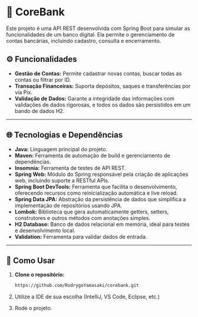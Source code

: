 # 🏦 CoreBank

Este projeto é uma API REST desenvolvida com Spring Boot para simular as funcionalidades de um banco digital. Ela permite o gerenciamento de contas bancárias, incluindo cadastro, consulta e encerramento.

## ⚙️ Funcionalidades

- **Gestão de Contas:** Permite cadastrar novas contas, buscar todas as contas ou filtrar por ID.
- **Transação Financeiras:** Suporta depósitos, saques e transferências por via Pix.
- **Validação de Dados:** Garante a integridade das informações com validações de dados rigorosas, e todos os dados são persistidos em um bando de dados H2.

---

## 🌐 Tecnologias e Dependências

- **Java:** Linguagem principal do projeto.
- **Maven:** Ferramenta de automação de build e gerenciamento de dependências.
- **Insomnia:** Ferramenta de testes de API REST.
- **Spring Web:** Módulo do Spring responsável pela criação de aplicações web, incluindo suporte a RESTful APIs.
- **Spring Boot DevTools:** Ferramenta que facilita o desenvolvimento, oferecendo recursos como reinicialização automática e live reload.
- **Spring Data JPA:** Abstração da persistência de dados que simplifica a implementação de repositórios usando JPA.
- **Lombok:** Biblioteca que gera automaticamente getters, setters, construtores e outros métodos com anotações simples.
- **H2 Database:** Banco de dados relacional em memória, ideal para testes e desenvolvimento local.
- **Validation:** Ferramenta para validar dados de entrada.

---

## 🚀 Como Usar

1. **Clone o repositório:**

   ```bash
   https://github.com/RodrygoYamasaki/corebank.git
   ```

2. Utilize a IDE de sua escolha (IntelliJ, VS Code, Eclipse, etc.)
3. Rode o projeto.

